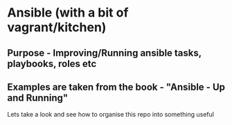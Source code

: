 # Ansible (with a bit of vagrant/kitchen)

## Purpose - Improving/Running ansible tasks, playbooks, roles etc
## Examples are taken from the book - "Ansible - Up and Running"

Lets take a look and see how to organise this repo into something useful
